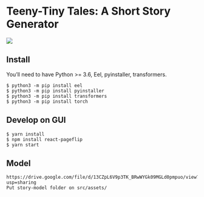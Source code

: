 # Teeny-Tiny Tales: A Short Story Generator

![](./sample.gif)

## Install

You’ll need to have Python >= 3.6, Eel, pyinstaller, transformers.

```
$ python3 -m pip install eel
$ python3 -m pip install pyinstaller
$ python3 -m pip install transformers
$ python3 -m pip install torch
```

## Develop on GUI

```
$ yarn install
$ npm install react-pageflip
$ yarn start
```

## Model

```
https://drive.google.com/file/d/13CZpL6V9p3TK_BRwWYGk09MGLd0pmpuo/view?usp=sharing
Put story-model folder on src/assets/
```
